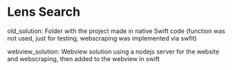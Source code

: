 # Lens Search

old_solution: Folder with the project made in native Swift code (function was not used, just for testing, webscraping was implemented via swfit)

webview_solution: Webview solution using a nodejs server for the website and webscraping, then added to the webview in swift